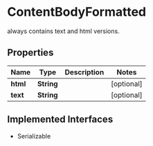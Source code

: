 

# ContentBodyFormatted

always contains text a​nd​ html versions.

## Properties

| Name | Type | Description | Notes |
|------------ | ------------- | ------------- | -------------|
|**html** | **String** |  |  [optional] |
|**text** | **String** |  |  [optional] |


## Implemented Interfaces

* Serializable


